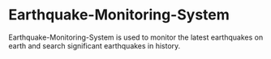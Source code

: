 # Earthquake-Monitoring-System
Earthquake-Monitoring-System is used to monitor the latest earthquakes on earth and search significant earthquakes in history.
